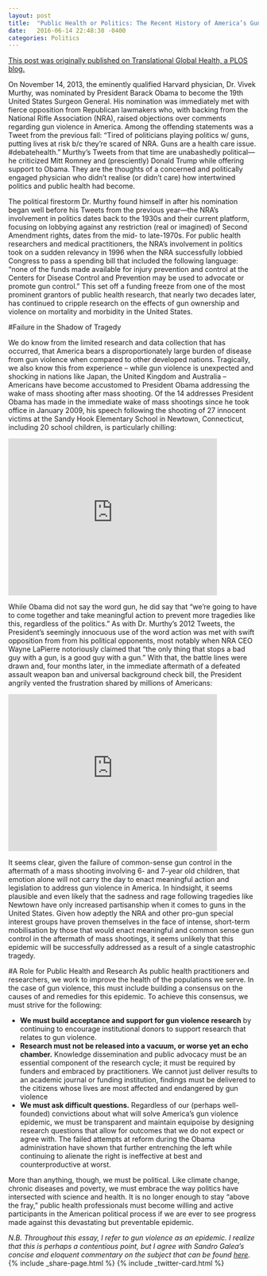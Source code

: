 ```yaml
---
layout: post
title:  "Public Health or Politics: The Recent History of America’s Gun Epidemic and What Public Health Can (and Should) Do to End It"
date:   2016-06-14 22:48:38 -0400
categories: Politics
---
```

[This post was originally published on Translational Global Health, a PLOS blog.](http://blogs.plos.org/globalhealth/2016/06/public-health-or-politics-the-recent-history-of-americas-gun-epidemic-and-what-public-health-can-and-should-do-to-end-it/)

On November 14, 2013, the eminently qualified Harvard physician, Dr. Vivek Murthy, was nominated by President Barack Obama to become the 19th United States Surgeon General. His nomination was immediately met with fierce opposition from Republican lawmakers who, with backing from the National Rifle Association (NRA), raised objections over comments regarding gun violence in America. Among the offending statements was a Tweet from the previous fall: “Tired of politicians playing politics w/ guns, putting lives at risk b/c they’re scared of NRA. Guns are a health care issue. #debatehealth.” Murthy’s Tweets from that time are unabashedly political—he criticized Mitt Romney and (presciently) Donald Trump while offering support to Obama. They are the thoughts of a concerned and politically engaged physician who didn’t realise (or didn’t care) how intertwined politics and public health had become.  

The political firestorm Dr. Murthy found himself in after his nomination began well before his Tweets from the previous year—the NRA’s involvement in politics dates back to the 1930s and their current platform, focusing on lobbying against any restriction (real or imagined) of Second Amendment rights, dates from the mid- to late-1970s. For public health researchers and medical practitioners, the NRA’s involvement in politics took on a sudden relevancy in 1996 when the NRA successfully lobbied Congress to pass a spending bill that included the following language: “none of the funds made available for injury prevention and control at the Centers for Disease Control and Prevention may be used to advocate or promote gun control.” This set off a funding freeze from one of the most prominent grantors of public health research, that nearly two decades later, has continued to cripple research on the effects of gun ownership and violence on mortality and morbidity in the United States.  

#Failure in the Shadow of Tragedy

We do know from the limited research and data collection that has occurred, that America bears a disproportionately large burden of disease from gun violence when compared to other developed nations. Tragically, we also know this from experience – while gun violence is unexpected and shocking in nations like Japan, the United Kingdom and Australia – Americans have become accustomed to President Obama addressing the wake of mass shooting after mass shooting. Of the 14 addresses President Obama has made in the immediate wake of mass shootings since he took office in January 2009, his speech following the shooting of 27 innocent victims at the Sandy Hook Elementary School in Newtown, Connecticut, including 20 school children, is particularly chilling:  


<iframe width="420" height="315" src="https://www.youtube.com/embed/mIA0W69U2_Y?rel=0&showinfo=0" frameborder="0" allowfullscreen></iframe>  

While Obama did not say the word gun, he did say that “we’re going to have to come together and take meaningful action to prevent more tragedies like this, regardless of the politics.” As with Dr. Murthy’s 2012 Tweets, the President’s seemingly innocuous use of the word action was met with swift opposition from from his political opponents, most notably when NRA CEO Wayne LaPierre notoriously claimed that “the only thing that stops a bad guy with a gun, is a good guy with a gun.” With that, the battle lines were drawn and, four months later, in the immediate aftermath of a defeated assault weapon ban and universal background check bill, the President angrily vented the frustration shared by millions of Americans:  

<iframe width="420" height="315" src="https://www.youtube.com/embed/Azq06S37OKk?rel=0&showinfo=0" frameborder="0" allowfullscreen></iframe>  

It seems clear, given the failure of common-sense gun control in the aftermath of a mass shooting involving 6- and 7-year old children, that emotion alone will not carry the day to enact meaningful action and legislation to address gun violence in America. In hindsight, it seems plausible and even likely that the sadness and rage following tragedies like Newtown have only increased partisanship when it comes to guns in the United States. Given how adeptly the NRA and other pro-gun special interest groups have proven themselves in the face of intense, short-term mobilisation by those that would enact meaningful and common sense gun control in the aftermath of mass shootings, it seems unlikely that this epidemic will be successfully addressed as a result of a single catastrophic tragedy.

#A Role for Public Health and Research
As public health practitioners and researchers, we work to improve the health of the populations we serve. In the case of gun violence, this must include building a consensus on the causes of and remedies for this epidemic. To achieve this consensus, we must strive for the following:


* **We must build acceptance and support for gun violence research** by continuing to encourage institutional donors to support research that relates to gun violence.
* **Research must not be released into a vacuum, or worse yet an echo chamber.** Knowledge dissemination and public advocacy must be an essential component of the research cycle; it must be required by funders and embraced by practitioners. We cannot just deliver results to an academic journal or funding institution, findings must be delivered to the citizens whose lives are most affected and endangered by gun violence  
* **We must ask difficult questions.** Regardless of our (perhaps well-founded) convictions about what will solve America’s gun violence epidemic, we must be transparent and maintain equipoise by designing research questions that allow for outcomes that we do not expect or agree with. The failed attempts at reform during the Obama administration have shown that further entrenching the left while continuing to alienate the right is ineffective at best and counterproductive at worst.  

More than anything, though, we must be political. Like climate change, chronic diseases and poverty, we must embrace the way politics have intersected with science and health. It is no longer enough to stay “above the fray,” public health professionals must become willing and active participants in the American political process if we are ever to see progress made against this devastating but preventable epidemic.

*N.B. Throughout this essay, I refer to gun violence as an epidemic. I realize that this is perhaps a contentious point, but I agree with Sandro Galea’s concise and eloquent commentary on the subject that can be found [here](http://www.huffingtonpost.com/sandro-galea/waking-up-to-another-prev_b_8232630.html).*
{% include _share-page.html %}
{% include _twitter-card.html %}
